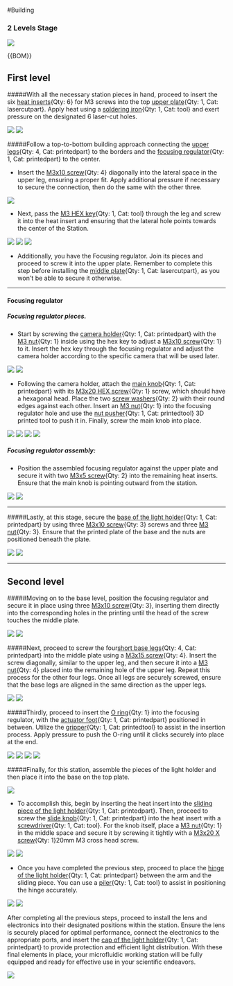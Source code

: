 #Building
### 2 Levels Stage
![](images/www.png)


{{BOM}}

## First level 

#####With all the necessary station pieces in hand, proceed to insert the six [heat inserts](Hinsert.md){Qty: 6}  for M3 screws into the top [upper plate](PMMA.md){Qty: 1, Cat: lasercutpart}. Apply heat using a [soldering iron](soldiron.md){Qty: 1, Cat: tool} and exert pressure on the designated 6 laser-cut holes.


![](images/abcdef.png)
![](images/abcdefghi.png)

#####Follow a top-to-bottom building approach connecting the [upper legs](ulegs.md){Qty: 4, Cat: printedpart} to the borders and the [focusing regulator](f-regulator.md){Qty: 1, Cat: printedpart} to the center. 

* Insert the [M3x10 screw](mthree.md){Qty: 4} diagonally into the lateral space in the upper leg, ensuring a proper fit. Apply additional pressure if necessary to secure the connection, then do the same with the other three.

![](images/abcdefg.png)

* Next, pass the [M3 HEX key](hexkey.md){Qty: 1, Cat: tool} through the leg and screw it into the heat insert and ensuring that the lateral hole points towards the center of the Station. 

![](images/abcdefgh.png)
![](images/bbb.png)
![](images/ccc.png)


* Additionally, you have the Focusing regulator. Join its pieces and proceed to screw it into the upper plate. Remember to complete this step before installing the [middle plate](PMMA.md){Qty: 1, Cat: lasercutpart}, as you won't be able to secure it otherwise.


 ---
#### Focusing regulator

##### Focusing regulator pieces. 
 * Start by screwing the [camera holder](cameraholder.md){Qty: 1, Cat: printedpart} with the [M3 nut](nuts.md){Qty: 1} inside using the hex key to adjust a [M3x10 screw](mthree.md){Qty: 1} to it. Insert the hex key through the focusing regulator and adjust the camera holder according to the specific camera that will be used later.

![](images/xxx.png)
![](images/yyy.png)

*  Following the camera holder, attach the [main knob](mainknob.md){Qty: 1, Cat: printedpart} with its [M3x20 HEX screw](hexscrew.md){Qty: 1} screw, which should have a hexagonal head. Place the two [screw washers](washer.md){Qty: 2} with their round edges against each other. Insert an [M3 nut](nuts.md){Qty: 1} into the focusing regulator hole and use the [nut pusher](nutpusher.md){Qty: 1, Cat: printedtool} 3D printed tool to push it in. Finally, screw the main knob into place.

![](images/xx.png)
![](images/kkk.png)
![](images/jjj.png)
![](images/zzz.png)

##### Focusing regulator assembly:
* Position the assembled focusing regulator against the upper plate and secure it with two [M3x5 screw](mthreefive.md){Qty: 2} into the remaining heat inserts. Ensure that the main knob is pointing outward from the station.

![](images/eee.png)
![](images/fff.png)

---------

#####Lastly, at this stage, secure the [base of the light holder](lightholder.md){Qty: 1, Cat: printedpart} by using three [M3x10 screw](mthree.md){Qty: 3} screws and three [M3 nut](nuts.md){Qty: 3}. Ensure that the printed plate of the base and the nuts are positioned beneath the plate.

![](images/ggg.png)
![](images/hhh.png)


 --------

## Second level 

#####Moving on to the base level, position the focusing regulator and secure it in place using three [M3x10 screw](mthree.md){Qty: 3}, inserting them directly into the corresponding holes in the printing until the head of the screw touches the middle plate.

![](images/mmm.png)
![](images/nnn.png)

#####Next, proceed to screw the four[short base legs](shortbaseleg.md){Qty: 4, Cat: printedpart} into the middle plate using a [M3x15 screw](mthreefifteen.md){Qty: 4}. Insert the screw diagonally, similar to the upper leg, and then secure it into a [M3 nut](nuts.md){Qty: 4} placed into the remaining hole of the upper leg. Repeat this process for the other four legs. Once all legs are securely screwed, ensure that the base legs are aligned in the same direction as the upper legs.

![](images/iii.png)
![](images/lll.png)

#####Thirdly, proceed to insert the [O ring](oring.md){Qty: 1} into the focusing regulator, with the [actuator foot](actuatorfoot.md){Qty: 1, Cat: printedpart} positioned in between. Utilize the [gripper](gripper.md){Qty: 1, Cat: printedtool} to assist in the insertion process. Apply pressure to push the O-ring until it clicks securely into place at the end.

![](images/ppp.png)
![](images/qqq.png)
![](images/ooo.png)
![](images/rrr.png)

#####Finally, for this station, assemble the pieces of the light holder and then place it into the base on the top plate.

![](images/sss.png)

* To accomplish this, begin by inserting the heat insert into the [sliding piece of the light holder](lightholder.md){Qty: 1, Cat: printedpart}. Then, proceed to screw the [slide knob](lightholder.md){Qty: 1, Cat: printedpart} into the heat insert with a [screwdriver](screwdriver.md){Qty: 1, Cat: tool}. For the knob itself, place a [M3 nut](nuts.md){Qty: 1} in the middle space and secure it by screwing it tightly with a [M3x20 X screw](xscrew.md){Qty: 1}20mm M3 cross head screw.

![](images/uuu.png)
![](images/vvv.png)

* Once you have completed the previous step, proceed to place the [hinge of the light holder](lightholder.md){Qty: 1, Cat: printedpart} between the arm and the sliding piece. You can use a [piler](piler.md){Qty: 1, Cat: tool} to assist in positioning the hinge accurately.

![](images/Anim.gif)
![](images/ttt.png)

After completing all the previous steps, proceed to install the lens and electronics into their designated positions within the station. Ensure the lens is securely placed for optimal performance, connect the electronics to the appropriate ports, and insert the [cap of the light holder](lightholder.md){Qty: 1, Cat: printedpart} to provide protection and efficient light distribution. With these final elements in place, your microfluidic working station will be fully equipped and ready for effective use in your scientific endeavors.

![](images/www.png)


